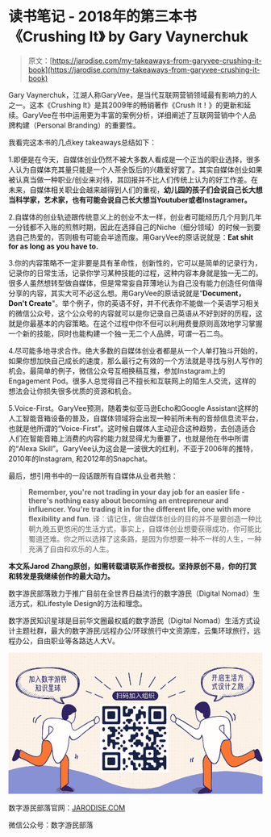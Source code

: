 <!--yml
category: 未分类
date: 2022-06-26 00:00:00
-->

# 读书笔记 - 2018年的第三本书《Crushing It》 by Gary Vaynerchuk

> 原文：[https://jarodise.com/my-takeaways-from-garyvee-crushing-it-book](https://jarodise.com/my-takeaways-from-garyvee-crushing-it-book)

Gary Vaynerchuk，江湖人称GaryVee，是当代互联网营销领域最有影响力的人之一。这本《Crushing It》是其2009年的畅销著作《Crush It！》的更新和延续。GaryVee在书中运用更为丰富的案例分析，详细阐述了互联网营销中个人品牌构建（Personal Branding）的重要性。

我看完这本书的几点key takeaways总结如下：

1.即便是在今天，自媒体创业仍然不被大多数人看成是一个正当的职业选择，很多人认为自媒体充其量只能是一个人茶余饭后的兴趣爱好罢了。其实自媒体创业如果被认真当做一种职业/创业来对待，其回报并不比人们传统上认为的好工作差。在未来，自媒体相关职业会越来越得到人们的重视，**幼儿园的孩子们会说自己长大想当科学家，艺术家，也有可能会说自己长大想当Youtuber或者Instagramer。**

2.自媒体的创业轨迹跟传统意义上的创业不太一样，创业者可能经历几个月到几年一分钱都不入账的煎熬时期，因此在选择自己的Niche（细分领域）的时候一到要选自己热爱的，否则极有可能会半途而废。用GaryVee的原话说就是：**Eat shit for as long as you have to.**

3.你的内容策略不一定非要是具有革命性，创新性的，它可以是简单的记录行为，记录你的日常生活，记录你学习某种技能的过程，这种内容本身就是独一无二的。很多人虽然想转型做自媒体，但是常常妄自菲薄地认为自己没有能力创造任何值得分享的内容，其实大可不必这么想。用GaryVee的原话说就是“**Document，Don't Create**"。举个例子，你的英语不好，并不代表你不能做一个英语学习相关的微信公众号，这个公众号的内容就可以是你记录自己英语从不好到好的历程，这就是你最基本的内容策略。在这个过程中你不但可以利用费曼原则高效地学习掌握一个新的技能，同时也能构建一个独一无二个人品牌，可谓一石二鸟。

4.尽可能多地寻求合作。绝大多数的自媒体创业者都是从一个人单打独斗开始的，如果你想加快自己成长的速度，那么最行之有效的一个方法就是寻找与别人写作的机会。最简单的例子，微信公众号互相换稿互推，参加Instagram上的Engagement Pod。很多人总觉得自己不擅长和互联网上的陌生人交流，这样的想法会让你损失很多优质的资源和机会。

5.Voice-First。GaryVee预测，随着类似亚马逊Echo和Google Assistant这样的人工智能音箱设备的普及，自媒体领域将会出现一种前所未有的音频信息流平台，也就是他所谓的“Voice-First”。这时候自媒体人主动迎合这种趋势，去创造适合人们在智能音箱上消费的内容的能力就显得尤为重要了，也就是他在书中所谓的“Alexa Skill”。GaryVee认为这会是一波很大的红利，不亚于2006年的推特，2010年的Instagram, 和2012年的Snapchat。

最后，想引用书中的一段话跟所有自媒体从业者共勉：

> **Remember, you're not trading in your day job for an easier life - there's nothing easy about becoming an entrepreneur and influencer. You're trading it in for the different life, one with more flexibility and fun.** 译：请记住，做自媒体创业的目的并不是要创造一种比朝九晚五更悠闲的生活方式，事实上，自媒体创业想要获得成功，你可能比蜀道还难。你之所以选择了这条路，是因为你想要一种不一样的人生，一种充满了自由和欢乐的人生。

**本文系Jarod Zhang原创，如需转载请联系作者授权。坚持原创不易，你的打赏和转发是我继续创作的最大动力。**

数字游民部落致力于推广目前在全世界日益流行的数字游民（Digital Nomad）生活方式，和Lifestyle Design的方法和理念。

数字游民知识星球是目前华文圈最权威的数字游民（Digital Nomad）生活方式设计主题社群，最大的数字游民/远程办公/环球旅行中文资源库，云集环球旅行，远程办公，自由职业等各路达人大V。

![zsxq.png](img/64867ab33a4f1a529d10a2c1afd37013.png)

数字游民部落官网：[JARODISE.COM](http://JARODISE.COM)

微信公众号：数字游民部落